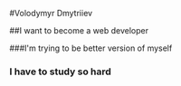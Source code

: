#Volodymyr Dmytriiev

##I want to become a web developer

###I'm trying to be better version of myself

### I have to study so hard
